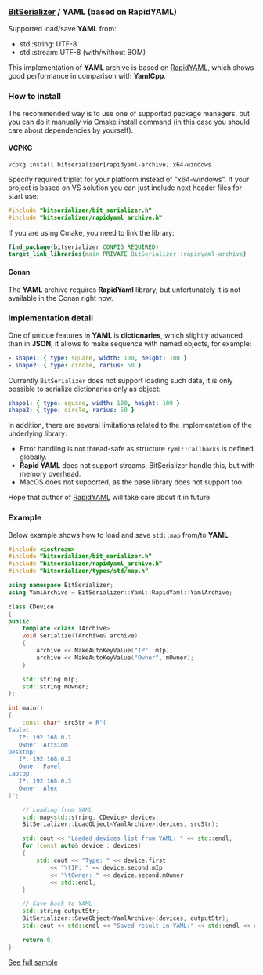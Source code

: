 ### [BitSerializer](../README.md) / YAML (based on RapidYAML)

Supported load/save **YAML** from:

- std::string: UTF-8
- std::stream: UTF-8 (with/without BOM)

This implementation of **YAML** archive is based on [RapidYAML](https://github.com/biojppm/rapidyaml), which shows good performance in comparison with **YamlCpp**.

### How to install
The recommended way is to use one of supported package managers, but you can do it manually via Cmake install command (in this case you should care about dependencies by yourself).
#### VCPKG
```shell
vcpkg install bitserializer[rapidyaml-archive]:x64-windows
```
Specify required triplet for your platform instead of "x64-windows".
If your project is based on VS solution you can just include next header files for start use:
```cpp
#include "bitserializer/bit_serializer.h"
#include "bitserializer/rapidyaml_archive.h"
```
If you are using Cmake, you need to link the library:
```cmake
find_package(bitserializer CONFIG REQUIRED)
target_link_libraries(main PRIVATE BitSerializer::rapidyaml-archive)
```
#### Conan
The **YAML** archive requires **RapidYaml** library, but unfortunately it is not available in the Conan right now.

### Implementation detail
One of unique features in **YAML** is **dictionaries**, which slightly advanced than in **JSON**, it allows to make sequence with named objects, for example:
```yaml
- shape1: { type: square, width: 100, height: 100 }
- shape2: { type: circle, rarius: 50 }
```
Currently `BitSerializer` does not support loading such data, it is only possible to serialize dictionaries only as object:
```yaml
shape1: { type: square, width: 100, height: 100 }
shape2: { type: circle, rarius: 50 }
```

In addition, there are several limitations related to the implementation of the underlying library:

- Error handling is not thread-safe as structure `ryml::Callbacks` is defined globally.
- **Rapid YAML** does not support streams, BitSerializer handle this, but with memory overhead.
- MacOS does not supported, as the base library does not support too.

Hope that author of [RapidYAML](https://github.com/biojppm/rapidyaml) will take care about it in future.

### Example
Below example shows how to load and save `std::map` from/to **YAML**.
```cpp
#include <iostream>
#include "bitserializer/bit_serializer.h"
#include "bitserializer/rapidyaml_archive.h"
#include "bitserializer/types/std/map.h"

using namespace BitSerializer;
using YamlArchive = BitSerializer::Yaml::RapidYaml::YamlArchive;

class СDevice
{
public:
	template <class TArchive>
	void Serialize(TArchive& archive)
	{
		archive << MakeAutoKeyValue("IP", mIp);
		archive << MakeAutoKeyValue("Owner", mOwner);
	}

	std::string mIp;
	std::string mOwner;
};

int main()
{
	const char* srcStr = R"(
Tablet:
   IP: 192.168.0.1
   Owner: Artsiom
Desktop:
   IP: 192.168.0.2
   Owner: Pavel
Laptop:
   IP: 192.168.0.3
   Owner: Alex
)";

	// Loading from YAML
	std::map<std::string, СDevice> devices;
	BitSerializer::LoadObject<YamlArchive>(devices, srcStr);

	std::cout << "Loaded devices list from YAML: " << std::endl;
	for (const auto& device : devices)
	{
		std::cout << "Type: " << device.first
			<< "\tIP: " << device.second.mIp
			<< "\tOwner: " << device.second.mOwner
			<< std::endl;
	}

	// Save back to YAML
	std::string outputStr;
	BitSerializer::SaveObject<YamlArchive>(devices, outputStr);
	std::cout << std::endl << "Saved result in YAML:" << std::endl << outputStr << std::endl;

	return 0;
}
```
[See full sample](../samples/serialize_map_to_yaml/serialize_map_to_yaml.cpp)
